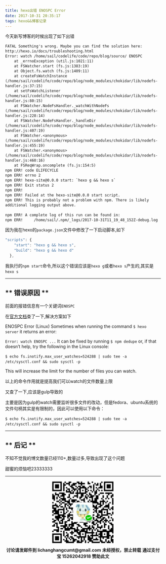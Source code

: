 ```yaml
---
title: hexo出错 ENOSPC Error 
date: 2017-10-31 20:35:17
tags: hexo&&博客记录
---
```


今天新写博客的时候出现了如下出错

```
FATAL Something's wrong. Maybe you can find the solution here: http://hexo.io/docs/troubleshooting.html
Error: watch /home/sail/codelife/code/repo/blog/source/ ENOSPC
    at _errnoException (util.js:1021:11)
    at FSWatcher.start (fs.js:1383:19)
    at Object.fs.watch (fs.js:1409:11)
    at createFsWatchInstance (/home/sail/codelife/code/repo/blog/node_modules/chokidar/lib/nodefs-handler.js:37:15)
    at setFsWatchListener (/home/sail/codelife/code/repo/blog/node_modules/chokidar/lib/nodefs-handler.js:80:15)
    at FSWatcher.NodeFsHandler._watchWithNodeFs (/home/sail/codelife/code/repo/blog/node_modules/chokidar/lib/nodefs-handler.js:228:14)
    at FSWatcher.NodeFsHandler._handleDir (/home/sail/codelife/code/repo/blog/node_modules/chokidar/lib/nodefs-handler.js:407:19)
    at FSWatcher.<anonymous> (/home/sail/codelife/code/repo/blog/node_modules/chokidar/lib/nodefs-handler.js:455:19)
    at FSWatcher.<anonymous> (/home/sail/codelife/code/repo/blog/node_modules/chokidar/lib/nodefs-handler.js:460:16)
    at FSReqWrap.oncomplete (fs.js:154:5)
npm ERR! code ELIFECYCLE
npm ERR! errno 2
npm ERR! hexo-site@0.0.0 start: `hexo g && hexo s`
npm ERR! Exit status 2
npm ERR! 
npm ERR! Failed at the hexo-site@0.0.0 start script.
npm ERR! This is probably not a problem with npm. There is likely additional logging output above.

npm ERR! A complete log of this run can be found in:
npm ERR!     /home/sail/.npm/_logs/2017-10-31T11_19_48_152Z-debug.log

```

因为我在hexo的`package.json`文件中修改了一下启动脚本,如下

```javascript
"scripts": {
    "start": "hexo g && hexo s",
    "build": "hexo g && hexo d"
  },
```

我执行的`npm start`命令,所以这个错误应该是`hexo g`或者`hexo s`产生的,其实是`hexo s`

**************

## ** 错误原因 **

前面的报错信息有一个关键词`ENOSPC`

在[官方文档](https://hexo.io/docs/troubleshooting.html)查了一下,解决方案如下

ENOSPC Error (Linux)
Sometimes when running the command `$ hexo server` it returns an error:

`Error: watch ENOSPC ...`
It can be fixed by running `$ npm dedupe` or, if that doesn’t help, try the following in the Linux console:

`$ echo fs.inotify.max_user_watches=524288 | sudo tee -a /etc/sysctl.conf && sudo sysctl -p`

<span class="under0">This will increase the limit for the number of files you can watch.</span>

以上的命令作用就是提高我们可以watch的文件数量上限

又查了一下,应该是gulp导致的

主要是因为gulp的watch需要监听很多文件的改动，但是fedora、ubuntu系统的文件句柄其实是有限制的，因此可以使用以下命令：

`$ echo fs.inotify.max_user_watches=524288 | sudo tee -a /etc/sysctl.conf && sudo sysctl -p`

*************

## ** 后记 **

不知不觉我的博文数量已经110+,数量过多,导致出现了这个问题

甜蜜的烦恼吧23333333


*************

<div width="100%" align="center"><img src="/img/wx.png" alt="微信赞助二维码"></div></div>
<p style="margin-top: 0.4em; text-align: center">
      <b style="font-size: 1em;">讨论请发邮件到 lichanghangcumt@gmail.com</b>
      <b style="font-size: 1em;">未经授权，禁止转载</b>
      <b style="font-size: 1em;">通过支付宝 15262042918 赞助此文</b>
 </p>

